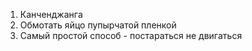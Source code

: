 1) Канченджанга
2) Обмотать яйцо пупырчатой пленкой
3) Самый простой способ - постараться не двигаться
